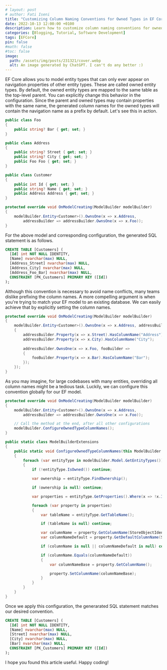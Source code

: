 ```yaml
---
# layout: post
# author: Fati Iseni
title: "Customizing Column Naming Conventions for Owned Types in EF Core"
date: 2022-10-13 12:00:00 +0100
description: Learn how to customize column naming conventions for owned types in EF Core.
categories: [Blogging, Tutorial, Software Development]
tags: [EFCore]
pin: false
#math: false
#toc: false
image:
  path: /assets/img/posts/231321/cover.webp
  alt: An image generated by ChatGPT. I can't do any better :)
---
```

EF Core allows you to model entity types that can only ever appear on navigation properties of other entity types. These are called owned entity types. By default, the owned entity types are mapped to the same table as the top-level parent. You can explicitly change this behavior in the configuration. Since the parent and owned types may contain properties with the same name, the generated column names for the owned types will contain the navigation name as a prefix by default. Let's see this in action.

```csharp
public class Foo
{
    public string? Bar { get; set; }
}

public class Address
{
    public string? Street { get; set; }
    public string? City { get; set; }
    public Foo Foo { get; set; }
}

public class Customer
{
    public int Id { get; set; }
    public string? Name { get; set; }
    public Address Address { get; set; }
}
```

```csharp
protected override void OnModelCreating(ModelBuilder modelBuilder)
{
    modelBuilder.Entity<Customer>().OwnsOne(x => x.Address, 
        addressBuilder => addressBuilder.OwnsOne(x => x.Foo));
}
```

For the above model and corresponding configuration, the generated SQL statement is as follows.

```sql
CREATE TABLE [Customers] (
  [Id] int NOT NULL IDENTITY,
  [Name] nvarchar(max) NULL,
  [Address_Street] nvarchar(max) NULL,
  [Address_City] nvarchar(max) NULL,
  [Address_Foo_Bar] nvarchar(max) NULL,
  CONSTRAINT [PK_Customers] PRIMARY KEY ([Id])
);
```

Although this convention is necessary to avoid name conflicts, many teams dislike prefixing the column names. A more compelling argument is when you're trying to match your EF model to an existing database. We can easily achieve that by explicitly setting the column names.

```csharp
protected override void OnModelCreating(ModelBuilder modelBuilder)
{
    modelBuilder.Entity<Customer>().OwnsOne(x => x.Address, addressBuilder =>
    {
        addressBuilder.Property(x => x.Street).HasColumnName("Address");
        addressBuilder.Property(x => x.City).HasColumnName("City");
		
        addressBuilder.OwnsOne(x => x.Foo, fooBuilder =>
        {
            fooBuilder.Property(x => x.Bar).HasColumnName("Bar");
        });
    });
}
```

As you may imagine, for large codebases with many entities, overriding all column names might be a tedious task. Luckily, we can configure this convention globally for our EF model.

```csharp
protected override void OnModelCreating(ModelBuilder modelBuilder)
{
    modelBuilder.Entity<Customer>().OwnsOne(x => x.Address,
        addressBuilder => addressBuilder.OwnsOne(x => x.Foo));

    // Call the method at the end, after all other configurations
    modelBuilder.ConfigureOwnedTypeColumnNames();
}
```

```csharp
public static class ModelBuilderExtensions
{
    public static void ConfigureOwnedTypeColumnNames(this ModelBuilder modelBuilder)
    {
        foreach (var entityType in modelBuilder.Model.GetEntityTypes())
        {
            if (!entityType.IsOwned()) continue;

            var ownership = entityType.FindOwnership();

            if (ownership is null) continue;

            var properties = entityType.GetProperties().Where(x => !x.IsShadowProperty());

            foreach (var property in properties)
            {
                var tableName = entityType.GetTableName();

                if (tableName is null) continue;

                var columnName = property.GetColumnName(StoreObjectIdentifier.Table(tableName, null));
                var columnNameDefault = property.GetDefaultColumnName(StoreObjectIdentifier.Table(tableName, null));

                if (columnName is null || columnNameDefault is null) continue;

                if (columnName.Equals(columnNameDefault))
                {
                    var columnNameBase = property.GetColumnName();

                    property.SetColumnName(columnNameBase);
                }
            }
        }
    }
}
```

Once we apply this configuration, the generarated SQL statement matches our desired convention.

```sql
CREATE TABLE [Customers] (
  [Id] int NOT NULL IDENTITY,
  [Name] nvarchar(max) NULL,
  [Street] nvarchar(max) NULL,
  [City] nvarchar(max) NULL,
  [Bar] nvarchar(max) NULL,
  CONSTRAINT [PK_Customers] PRIMARY KEY ([Id])
);
```

I hope you found this article useful. Happy coding!